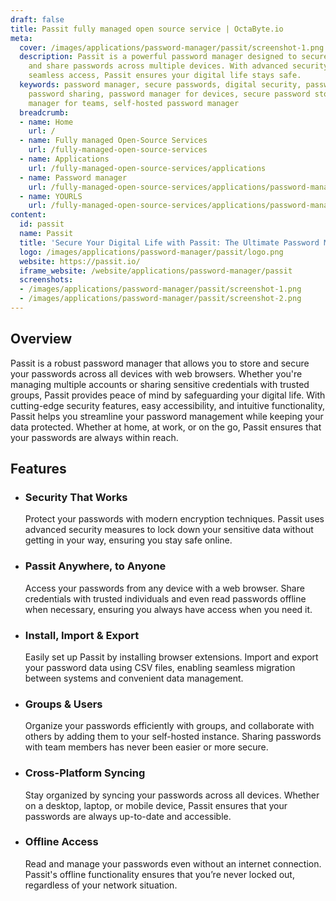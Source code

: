 ```yaml
---
draft: false
title: Passit fully managed open source service | OctaByte.io
meta:
  cover: /images/applications/password-manager/passit/screenshot-1.png
  description: Passit is a powerful password manager designed to securely store, manage,
    and share passwords across multiple devices. With advanced security features and
    seamless access, Passit ensures your digital life stays safe.
  keywords: password manager, secure passwords, digital security, password protection,
    password sharing, password manager for devices, secure password storage, password
    manager for teams, self-hosted password manager
  breadcrumb:
  - name: Home
    url: /
  - name: Fully managed Open-Source Services
    url: /fully-managed-open-source-services
  - name: Applications
    url: /fully-managed-open-source-services/applications
  - name: Password manager
    url: /fully-managed-open-source-services/applications/password-manager
  - name: YOURLS
    url: /fully-managed-open-source-services/applications/password-manager/yourls
content:
  id: passit
  name: Passit
  title: 'Secure Your Digital Life with Passit: The Ultimate Password Manager'
  logo: /images/applications/password-manager/passit/logo.png
  website: https://passit.io/
  iframe_website: /website/applications/password-manager/passit
  screenshots:
  - /images/applications/password-manager/passit/screenshot-1.png
  - /images/applications/password-manager/passit/screenshot-2.png
---
```


## Overview

Passit is a robust password manager that allows you to store and secure your passwords across all devices with web browsers. Whether you're managing multiple accounts or sharing sensitive credentials with trusted groups, Passit provides peace of mind by safeguarding your digital life. With cutting-edge security features, easy accessibility, and intuitive functionality, Passit helps you streamline your password management while keeping your data protected. Whether at home, at work, or on the go, Passit ensures that your passwords are always within reach.

## Features

- ### Security That Works

  Protect your passwords with modern encryption techniques. Passit uses advanced security measures to lock down your sensitive data without getting in your way, ensuring you stay safe online.

- ### Passit Anywhere, to Anyone

  Access your passwords from any device with a web browser. Share credentials with trusted individuals and even read passwords offline when necessary, ensuring you always have access when you need it.

- ### Install, Import & Export

  Easily set up Passit by installing browser extensions. Import and export your password data using CSV files, enabling seamless migration between systems and convenient data management.

- ### Groups & Users

  Organize your passwords efficiently with groups, and collaborate with others by adding them to your self-hosted instance. Sharing passwords with team members has never been easier or more secure.

- ### Cross-Platform Syncing

  Stay organized by syncing your passwords across all devices. Whether on a desktop, laptop, or mobile device, Passit ensures that your passwords are always up-to-date and accessible.

- ### Offline Access

  Read and manage your passwords even without an internet connection. Passit's offline functionality ensures that you’re never locked out, regardless of your network situation.